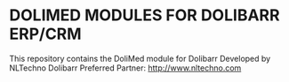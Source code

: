 # DOLIMED MODULES FOR DOLIBARR ERP/CRM

This repository contains the DoliMed module for Dolibarr 
Developed by NLTechno Dolibarr Preferred Partner: http://www.nltechno.com
